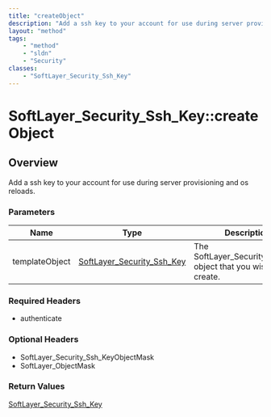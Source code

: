 ```yaml
---
title: "createObject"
description: "Add a ssh key to your account for use during server provisioning and os reloads."
layout: "method"
tags:
    - "method"
    - "sldn"
    - "Security"
classes:
    - "SoftLayer_Security_Ssh_Key"
---
```

# SoftLayer_Security_Ssh_Key::createObject
## Overview 
Add a ssh key to your account for use during server provisioning and os reloads. 

### Parameters 
|Name | Type | Description |
| --- | --- | --- |
|templateObject| <a href='/reference/datatypes/SoftLayer_Security_Ssh_Key'>SoftLayer_Security_Ssh_Key </a>| The SoftLayer_Security_Ssh_Key object that you wish to create.|


### Required Headers
* authenticate

### Optional Headers
* SoftLayer_Security_Ssh_KeyObjectMask
* SoftLayer_ObjectMask

### Return Values
<a href='/reference/datatypes/SoftLayer_Security_Ssh_Key'>SoftLayer_Security_Ssh_Key </a>
